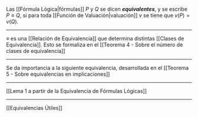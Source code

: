 Las [[Fórmula Lógica|fórmulas]] $P$ y $Q$ se dicen ***equivalentes***, y se escribe $P≡Q$, si para toda [[Función de Valuación|valuación]] $v$ se tiene que $v(P)=v(Q)$. 
***
≡ es una [[Relación de Equivalencia]] que determina distintas [[Clases de Equivalencia]]. Esto se formaliza en el [[Teorema 4 - Sobre el número de clases de equivalencia]]
***
Se da importancia a la siguiente equivalencia, desarrollada en el [[Teorema 5 - Sobre equivalencias en implicaciones]] 
***
[[Lema 1 a partir de la Equivalencia de Fórmulas Lógicas]] 
***
[[Equivalencias Útiles]] 
